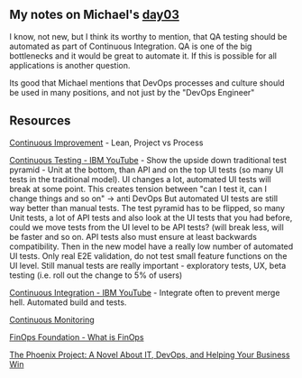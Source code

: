 ## My notes on Michael's [day03](https://www.90daysofdevops.com/2022/day03/)

I know, not new, but I think its worthy to mention, that QA testing should be automated as part of Continuous Integration.
QA is one of the big bottlenecks and it would be great to automate it. If this is possible for all applications is another question.

Its good that Michael mentions that DevOps processes and culture should be used in many positions, and not just by the  "DevOps Engineer"

## Resources

[Continuous Improvement](https://www.youtube.com/watch?v=UnjwVYAN7Ns) - Lean, Project vs Process

[Continuous Testing - IBM YouTube](https://www.youtube.com/watch?v=RYQbmjLgubM) - 
Show the upside down traditional test pyramid - Unit at the bottom, than API and on the top UI tests (so many UI tests in the traditional model).
UI changes a lot, automated UI tests will break at some point. This creates tension between "can I test it, can I change things and so on" -> anti DevOps
But automated UI tests are still way better than manual tests. The test pyramid has to be flipped, so many Unit tests, a lot of API tests and also look at
the UI tests that you had before, could we move tests from the UI level to be API tests? (will break less, will be faster and so on.
API tests also must ensure at least backwards compatibility. Then in the new model have a really low number of automated UI tests. Only real E2E validation,
do not test small feature functions on the UI level.
Still manual tests are really important - exploratory tests, UX, beta testing (i.e. roll out the change to 5% of users) 

[Continuous Integration - IBM YouTube](https://www.youtube.com/watch?v=1er2cjUq1UI) -
Integrate often to prevent merge hell. Automated build and tests.
 
[Continuous Monitoring](https://www.youtube.com/watch?v=Zu53QQuYqJ0)

[FinOps Foundation - What is FinOps](https://www.finops.org/introduction/what-is-finops/)

[The Phoenix Project: A Novel About IT, DevOps, and Helping Your Business Win](https://www.amazon.com/Phoenix-Project-DevOps-Helping-Business/dp/1942788290/)
